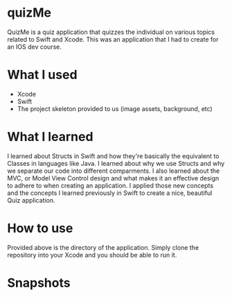 # quizMe
QuizMe is a quiz application that quizzes the individual on various topics related to Swift and Xcode. This was an application that I had to create for an IOS dev course.

# What I used
- Xcode
- Swift
- The project skeleton provided to us (image assets, background, etc)

# What I learned
I learned about Structs in Swift and how they're basically the equivalent to Classes in languages like Java. I learned about why we use Structs and why we separate our code into different comparments. I also learned about the MVC, or Model View Control design and what makes it an effective design to adhere to when creating an application. I applied those new concepts and the concepts I learned previously in Swift to create a nice, beautiful Quiz application.

# How to use
Provided above is the directory of the application. Simply clone the repository into your Xcode and you should be able to run it.

# Snapshots
